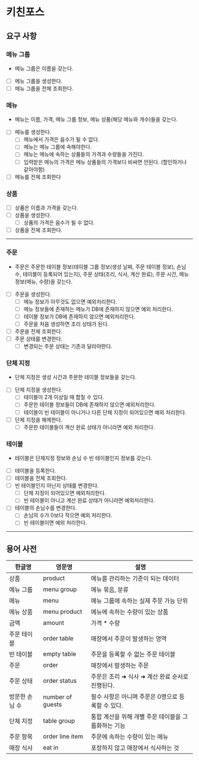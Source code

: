 # 키친포스

## 요구 사항

### 메뉴 그룹
- 메뉴 그룹은 이름을 갖는다.
- [ ] 메뉴 그룹을 생성한다.
- [ ] 메뉴 그룹을 전체 조회한다.

### 메뉴
- 메뉴는 이름, 가격, 메뉴 그룹 정보, 메뉴 상품(해당 메뉴와 개수)들을 갖는다.
- [ ] 메뉴를 생성한다.
  - [ ] 메뉴에서 가격은 음수가 될 수 없다.
  - [ ] 메뉴는 메뉴 그룹에 속해야한다.
  - [ ] 메뉴는 메뉴에 속하는 상품들의 가격과 수량들을 가진다.
  - [ ] 입력받은 메뉴의 가격은 메뉴 상품들의 가격보다 비싸면 안된다. (할인하거나 같아야함)
- [ ] 메뉴를 전체 조회한다

### 상품
- [ ] 상품은 이름과 가격을 갖는다.
- [ ] 상품을 생성한다.
  - [ ] 상품의 가격은 음수가 될 수 없다.
- [ ] 상품을 전체 조회한다.

---

### 주문
- 주문은 주문한 테이블 정보(테이블 그룹 정보(생성 날짜, 주문 테이블 정보), 손님 수, 테이블이 등록되어 있는지), 주문 상태(조리, 식사, 계산 완료), 주문 시간, 메뉴 정보(메뉴, 수량)을 갖는다.
- [ ] 주문을 생성한다.
  - [ ] 메뉴 정보가 아무것도 없으면 예외처리한다.
  - [ ] 메뉴 정보들에 존재하는 메뉴가 DB에 존재하지 않으면 예외 처리한다.
  - [ ] 테이블 정보가 DB에 존재하지 않으면 예외처리한다.
  - [ ] 주문을 처음 생성하면 조리 상태가 된다.
- [ ] 주문을 전체 조회한다.
- [ ] 주문 상태를 변경한다.
  - [ ] 변경되는 주문 상태는 기존과 달라야한다.

### 단체 지정
- 단체 지정은 생성 시간과 주문한 테이블 정보들을 갖는다.
- [ ] 단체 지정을 생성한다.
  - [ ] 테이블이 2개 이상일 때 합칠 수 있다.
  - [ ] 주문한 테이블 정보들이 DB에 존재하지 않으면 예외처리한다.
  - [ ] 테이블이 빈 테이블이 아니거나 다른 단체 지정이 되어있으면 예외 처리한다.
- [ ] 단체 지정을 해제한다.
  - [ ] 주문한 테이블들이 계산 완료 상태가 아니라면 예외 처리한다.

### 테이블
- 테이블은 단체지정 정보와 손님 수 빈 테이블인지 정보를 갖는다.
- [ ] 테이블을 등록한다.
- [ ] 테이블을 전체 조회한다.
- [ ] 빈 테이블인지 아닌지 상태를 변경한다.
  - [ ] 단체 지정이 되어있으면 예외처리한다.
  - [ ] 빈 테이블이 아니고 계산 완료 상태가 아니라면 예외처리한다.
- [ ] 테이블의 손님수를 변경한다.
  - [ ] 손님의 수가 0보다 작으면 예외 처리한다.
  - [ ] 빈 테이블이면 예외 처리한다.

---
## 용어 사전

| 한글명 | 영문명 | 설명 |
| --- | --- | --- |
| 상품 | product | 메뉴를 관리하는 기준이 되는 데이터 |
| 메뉴 그룹 | menu group | 메뉴 묶음, 분류 |
| 메뉴 | menu | 메뉴 그룹에 속하는 실제 주문 가능 단위 |
| 메뉴 상품 | menu product | 메뉴에 속하는 수량이 있는 상품 |
| 금액 | amount | 가격 * 수량 |
| 주문 테이블 | order table | 매장에서 주문이 발생하는 영역 |
| 빈 테이블 | empty table | 주문을 등록할 수 없는 주문 테이블 |
| 주문 | order | 매장에서 발생하는 주문 |
| 주문 상태 | order status | 주문은 조리 ➜ 식사 ➜ 계산 완료 순서로 진행된다. |
| 방문한 손님 수 | number of guests | 필수 사항은 아니며 주문은 0명으로 등록할 수 있다. |
| 단체 지정 | table group | 통합 계산을 위해 개별 주문 테이블을 그룹화하는 기능 |
| 주문 항목 | order line item | 주문에 속하는 수량이 있는 메뉴 |
| 매장 식사 | eat in | 포장하지 않고 매장에서 식사하는 것 |

